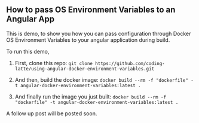 ## How to pass OS Environment Variables to an Angular App

This is demo, to show you how you can pass configuration through Docker OS Environment Variables to your angular application during build.

To run this demo,

1. First, clone this repo:
   `git clone https://github.com/coding-latte/using-angular-docker-environment-variables.git`

2. And then, build the docker image:
   `docker build --rm -f "dockerfile" -t angular-docker-environment-variables:latest .`

3. And finally run the image you just built:
   `docker build --rm -f "dockerfile" -t angular-docker-environment-variables:latest .`

A follow up post will be posted soon.
